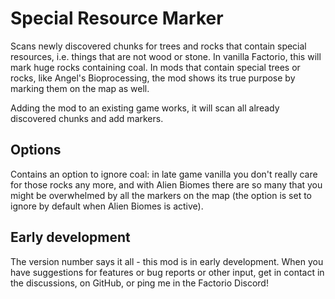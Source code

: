 # Special Resource Marker

Scans newly discovered chunks for trees and rocks that contain special resources, i.e. things that are not wood or stone. In vanilla Factorio, this will mark huge rocks containing coal. In mods that contain special trees or rocks, like Angel's Bioprocessing, the mod shows its true purpose by marking them on the map as well.

Adding the mod to an existing game works, it will scan all already discovered chunks and add markers.

## Options
Contains an option to ignore coal: in late game vanilla you don't really care for those rocks any more, and with Alien Biomes there are so many that you might be overwhelmed by all the markers on the map (the option is set to ignore by default when Alien Biomes is active).


## Early development
The version number says it all - this mod is in early development. When you have suggestions for features or bug reports or other input, get in contact in the discussions, on GitHub, or ping me in the Factorio Discord!